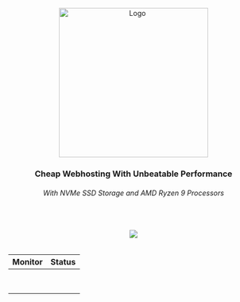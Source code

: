 <div id="top"></div>

<!-- PROJECT LOGO -->
<br />
<div align="center">
  <a href="https://github.com/wexron">
    <img src="https://i.ibb.co/ZKKvpx5/png-20220725-075314-0000.png" alt="Logo" width="300">
  </a>
 
  <p align="center">
    <h3>Cheap Webhosting With Unbeatable Performance</h3>
    <h6>With NVMe SSD Storage and AMD Ryzen 9 Processors</h6>
    <br />
    <br />
     <img src="https://betteruptime.com/status-badges/v1/monitor/ipw4.svg">
    <br>
    <br>
<table>
<thead>
  <tr>
    <th class="tg-0pky">Monitor</th>
    <th class="tg-0pky">Status</th>
  </tr>
</thead>
<tbody>
  <tr>
    <td class="tg-0pky"></td>
    <td class="tg-0pky"></td>
  </tr>
  <tr>
    <td class="tg-0pky"></td>
    <td class="tg-0pky"></td>
  </tr>
  <tr>
    <td class="tg-0pky"></td>
    <td class="tg-0pky"></td>
  </tr>
  <tr>
    <td class="tg-0pky"></td>
    <td class="tg-0pky"></td>
  </tr>
  <tr>
    <td class="tg-0pky"></td>
    <td class="tg-0pky"></td>
  </tr>
  <tr>
    <td class="tg-0pky"></td>
    <td class="tg-0pky"></td>
  </tr>
  <tr>
    <td class="tg-0pky"></td>
    <td class="tg-0pky"></td>
  </tr>
  <tr>
    <td class="tg-0pky"></td>
    <td class="tg-0pky"></td>
  </tr>
</tbody>
</table>
    </p>
</div>
